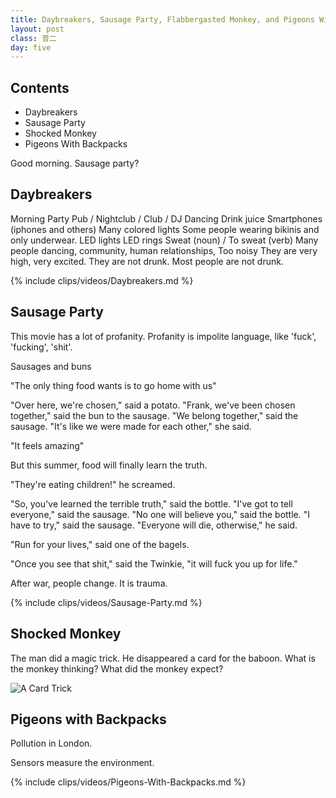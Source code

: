 ```yaml
---
title: Daybreakers, Sausage Party, Flabbergasted Monkey, and Pigeons With Backpacks
layout: post
class: 普二
day: five
---
```


## Contents
- Daybreakers
- Sausage Party
- Shocked Monkey
- Pigeons With Backpacks

Good morning.
Sausage party?

## Daybreakers

Morning Party
Pub / Nightclub / Club / 
DJ
Dancing
Drink juice
Smartphones (iphones and others)
Many colored lights
Some people wearing bikinis and only underwear.
LED lights
LED rings
Sweat (noun) / To sweat (verb)
Many people
dancing, community, human relationships,
Too noisy
They are very high, very excited.
They are not drunk. Most people are not drunk.

{% include clips/videos/Daybreakers.md %}

## Sausage Party

This movie has a lot of profanity.
Profanity is impolite language, like 'fuck', 'fucking', 'shit'.

Sausages and buns

"The only thing food wants is to go home with us"

"Over here, we're chosen," said a potato.
"Frank, we've been chosen together," said the bun to the sausage.
"We belong together," said the sausage.
"It's like we were made for each other," she said.

"It feels amazing"

But this summer, food will finally learn the truth.

"They're eating children!" he screamed.

"So, you've learned the terrible truth," said the bottle.
"I've got to tell everyone," said the sausage.
"No one will believe you," said the bottle.
"I have to try," said the sausage.
"Everyone will die, otherwise," he said.

"Run for your lives," said one of the bagels.

"Once you see that shit," said the Twinkie, "it will fuck you up for life."

After war, people change.
It is trauma.

{% include clips/videos/Sausage-Party.md %}

## Shocked Monkey

The man did a magic trick.
He disappeared a card for the baboon.
What is the monkey thinking?
What did the monkey expect?

![A Card Trick](https://57.media.tumblr.com/ea7e8a323a64f3adb2da594cf288dab6/tumblr_o463vteiqG1tlb56zo1_500.gif)

## Pigeons with Backpacks

Pollution in London.

Sensors measure the environment. 

{% include clips/videos/Pigeons-With-Backpacks.md %}


